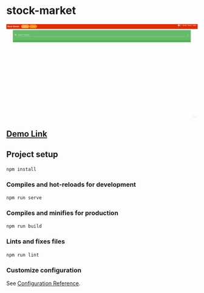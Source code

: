 # stock-market

![Alt Text](https://github.com/FeyzaBiber/stock-market/blob/master/Animation.gif)

## [Demo Link](stock-market-ten.vercel.app)

## Project setup
```
npm install
```

### Compiles and hot-reloads for development
```
npm run serve
```

### Compiles and minifies for production
```
npm run build
```

### Lints and fixes files
```
npm run lint
```

### Customize configuration
See [Configuration Reference](https://cli.vuejs.org/config/).
